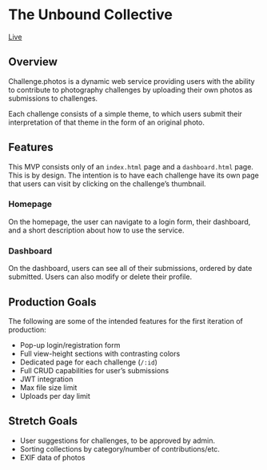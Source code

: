 # The Unbound Collective
[Live](https://challenge-photos.herokuapp.com/)

## Overview
Challenge.photos is a dynamic web service providing users with the ability to contribute to photography challenges by uploading their own photos as submissions to challenges. 

Each challenge consists of a simple theme, to which users submit their interpretation of that theme in the form of an original photo. 

## Features
This MVP consists only of an `index.html` page and a `dashboard.html` page. This is by design. The intention is to have each challenge have its own page that users can visit by clicking on the challenge’s thumbnail. 

### Homepage
On the homepage, the user can navigate to a login form, their dashboard, and a short description about how to use the service. 

### Dashboard
On the dashboard, users can see all of their submissions, ordered by date submitted. Users can also modify or delete their profile.

## Production Goals
The following are some of the intended features for the first iteration of production:
- Pop-up login/registration form
- Full view-height sections with contrasting colors
- Dedicated page for each challenge (`/:id`)
- Full CRUD capabilities for user’s submissions
- JWT integration
- Max file size limit
- Uploads per day limit

## Stretch Goals
- User suggestions for challenges, to be approved by admin.
- Sorting collections by category/number of contributions/etc.
- EXIF data of photos
